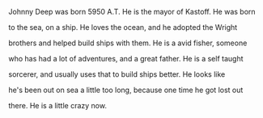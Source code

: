 Johnny Deep was born 5950 A.T. He is the mayor of Kastoff. He was born

to the sea, on a ship. He loves the ocean, and he adopted the Wright

brothers and helped build ships with them. He is a avid fisher, someone

who has had a lot of adventures, and a great father. He is a self taught

sorcerer, and usually uses that to build ships better. He looks like

he's been out on sea a little too long, because one time he got lost out

there. He is a little crazy now.

